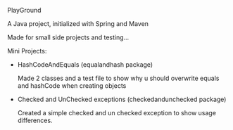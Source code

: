 PlayGround

A Java project, initialized with Spring and Maven

Made for small side projects and testing...

Mini Projects:

- HashCodeAndEquals (equalandhash package)

	Made 2 classes and a test file to show why u should overwrite equals and hashCode
	when creating objects

- Checked and UnChecked exceptions (checkedandunchecked package)

	Created a simple checked and un checked exception to show usage differences.